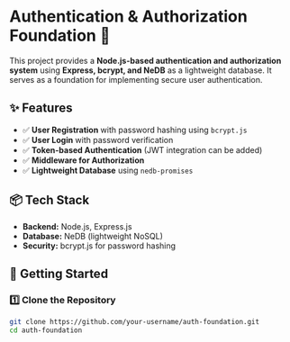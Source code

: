 # Authentication & Authorization Foundation 🚀

This project provides a **Node.js-based authentication and authorization system** using **Express, bcrypt, and NeDB** as a lightweight database. It serves as a foundation for implementing secure user authentication.

## ✨ Features
- ✅ **User Registration** with password hashing using `bcrypt.js`
- ✅ **User Login** with password verification
- ✅ **Token-based Authentication** (JWT integration can be added)
- ✅ **Middleware for Authorization**
- ✅ **Lightweight Database** using `nedb-promises`

## 📦 Tech Stack
- **Backend:** Node.js, Express.js  
- **Database:** NeDB (lightweight NoSQL)  
- **Security:** bcrypt.js for password hashing  

## 🚀 Getting Started

### 1️⃣ Clone the Repository
```sh
git clone https://github.com/your-username/auth-foundation.git
cd auth-foundation